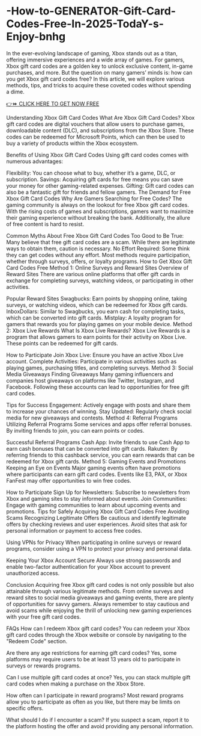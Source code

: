# -How-to-GENERATOR-Gift-Card-Codes-Free-In-2025-TodaY-s-Enjoy-bnhg
In the ever-evolving landscape of gaming, Xbox stands out as a titan, offering immersive experiences and a wide array of games. For gamers, Xbox gift card codes are a golden key to unlock exclusive content, in-game purchases, and more. But the question on many gamers’ minds is: how can you get Xbox gift card codes free? In this article, we will explore various methods, tips, and tricks to acquire these coveted codes without spending a dime.

[👉⏩ CLICK HERE TO GET NOW FREE](https://offertake.xyz/xbox/)


Understanding Xbox Gift Card Codes
What Are Xbox Gift Card Codes?
Xbox gift card codes are digital vouchers that allow users to purchase games, downloadable content (DLC), and subscriptions from the Xbox Store. These codes can be redeemed for Microsoft Points, which can then be used to buy a variety of products within the Xbox ecosystem.

Benefits of Using Xbox Gift Card Codes
Using gift card codes comes with numerous advantages:

Flexibility: You can choose what to buy, whether it’s a game, DLC, or subscription.
Savings: Acquiring gift cards for free means you can save your money for other gaming-related expenses.
Gifting: Gift card codes can also be a fantastic gift for friends and fellow gamers.
The Demand for Free Xbox Gift Card Codes
Why Are Gamers Searching for Free Codes?
The gaming community is always on the lookout for free Xbox gift card codes. With the rising costs of games and subscriptions, gamers want to maximize their gaming experience without breaking the bank. Additionally, the allure of free content is hard to resist.

Common Myths About Free Xbox Gift Card Codes
Too Good to Be True: Many believe that free gift card codes are a scam. While there are legitimate ways to obtain them, caution is necessary.
No Effort Required: Some think they can get codes without any effort. Most methods require participation, whether through surveys, offers, or loyalty programs.
How to Get Xbox Gift Card Codes Free
Method 1: Online Surveys and Reward Sites
Overview of Reward Sites
There are various online platforms that offer gift cards in exchange for completing surveys, watching videos, or participating in other activities.

Popular Reward Sites
Swagbucks: Earn points by shopping online, taking surveys, or watching videos, which can be redeemed for Xbox gift cards.
InboxDollars: Similar to Swagbucks, you earn cash for completing tasks, which can be converted into gift cards.
Mistplay: A loyalty program for gamers that rewards you for playing games on your mobile device.
Method 2: Xbox Live Rewards
What Is Xbox Live Rewards?
Xbox Live Rewards is a program that allows gamers to earn points for their activity on Xbox Live. These points can be redeemed for gift cards.

How to Participate
Join Xbox Live: Ensure you have an active Xbox Live account.
Complete Activities: Participate in various activities such as playing games, purchasing titles, and completing surveys.
Method 3: Social Media Giveaways
Finding Giveaways
Many gaming influencers and companies host giveaways on platforms like Twitter, Instagram, and Facebook. Following these accounts can lead to opportunities for free gift card codes.

Tips for Success
Engagement: Actively engage with posts and share them to increase your chances of winning.
Stay Updated: Regularly check social media for new giveaways and contests.
Method 4: Referral Programs
Utilizing Referral Programs
Some services and apps offer referral bonuses. By inviting friends to join, you can earn points or codes.

Successful Referral Programs
Cash App: Invite friends to use Cash App to earn cash bonuses that can be converted into gift cards.
Rakuten: By referring friends to this cashback service, you can earn rewards that can be redeemed for Xbox gift cards.
Method 5: Gaming Events and Promotions
Keeping an Eye on Events
Major gaming events often have promotions where participants can earn gift card codes. Events like E3, PAX, or Xbox FanFest may offer opportunities to win free codes.

How to Participate
Sign Up for Newsletters: Subscribe to newsletters from Xbox and gaming sites to stay informed about events.
Join Communities: Engage with gaming communities to learn about upcoming events and promotions.
Tips for Safely Acquiring Xbox Gift Card Codes Free
Avoiding Scams
Recognizing Legitimate Offers
Be cautious and identify legitimate offers by checking reviews and user experiences. Avoid sites that ask for personal information or payment to access free codes.

Using VPNs for Privacy
When participating in online surveys or reward programs, consider using a VPN to protect your privacy and personal data.

Keeping Your Xbox Account Secure
Always use strong passwords and enable two-factor authentication for your Xbox account to prevent unauthorized access.

Conclusion
Acquiring free Xbox gift card codes is not only possible but also attainable through various legitimate methods. From online surveys and reward sites to social media giveaways and gaming events, there are plenty of opportunities for savvy gamers. Always remember to stay cautious and avoid scams while enjoying the thrill of unlocking new gaming experiences with your free gift card codes.

FAQs
How can I redeem Xbox gift card codes?
You can redeem your Xbox gift card codes through the Xbox website or console by navigating to the "Redeem Code" section.

Are there any age restrictions for earning gift card codes?
Yes, some platforms may require users to be at least 13 years old to participate in surveys or rewards programs.

Can I use multiple gift card codes at once?
Yes, you can stack multiple gift card codes when making a purchase on the Xbox Store.

How often can I participate in reward programs?
Most reward programs allow you to participate as often as you like, but there may be limits on specific offers.

What should I do if I encounter a scam?
If you suspect a scam, report it to the platform hosting the offer and avoid providing any personal information.
